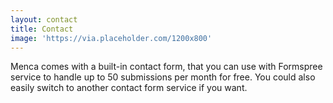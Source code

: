 ```yaml
---
layout: contact
title: Contact
image: 'https://via.placeholder.com/1200x800'
---
```


Menca comes with a built-in contact form, that you can use with Formspree service to handle up to 50 submissions per month for free. You could also easily switch to another contact form service if you want.